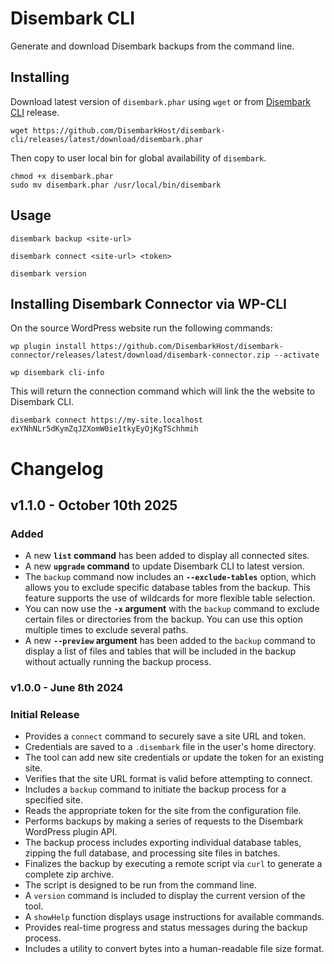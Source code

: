 # Disembark CLI

Generate and download Disembark backups from the command line.

## Installing

Download latest version of `disembark.phar` using `wget` or from [Disembark CLI](https://github.com/DisembarkHost/disembark-cli/releases) release.
```
wget https://github.com/DisembarkHost/disembark-cli/releases/latest/download/disembark.phar
```
Then copy to user local bin for global availability of `disembark`.

```
chmod +x disembark.phar
sudo mv disembark.phar /usr/local/bin/disembark
```

## Usage

```
disembark backup <site-url>
```
```
disembark connect <site-url> <token>
```
```
disembark version
```

## Installing Disembark Connector via WP-CLI

On the source WordPress website run the following commands:

```
wp plugin install https://github.com/DisembarkHost/disembark-connector/releases/latest/download/disembark-connector.zip --activate
```
```
wp disembark cli-info
```
This will return the connection command which will link the the website to Disembark CLI.
```
disembark connect https://my-site.localhost exYNhNLr5dKymZqJZXomW0ie1tkyEyOjKgTSchhmih
```

# Changelog

## **v1.1.0** - October 10th 2025

### Added
* A new **`list` command** has been added to display all connected sites.
* A new **`upgrade` command** to update Disembark CLI to latest version.
* The `backup` command now includes an **`--exclude-tables`** option, which allows you to exclude specific database tables from the backup. This feature supports the use of wildcards for more flexible table selection.
* You can now use the **`-x` argument** with the `backup` command to exclude certain files or directories from the backup. You can use this option multiple times to exclude several paths.
* A new **`--preview` argument** has been added to the `backup` command to display a list of files and tables that will be included in the backup without actually running the backup process.

### **v1.0.0** - June 8th 2024

### Initial Release
* Provides a `connect` command to securely save a site URL and token.
* Credentials are saved to a `.disembark` file in the user's home directory.
* The tool can add new site credentials or update the token for an existing site.
* Verifies that the site URL format is valid before attempting to connect.
* Includes a `backup` command to initiate the backup process for a specified site.
* Reads the appropriate token for the site from the configuration file.
* Performs backups by making a series of requests to the Disembark WordPress plugin API.
* The backup process includes exporting individual database tables, zipping the full database, and processing site files in batches.
* Finalizes the backup by executing a remote script via `curl` to generate a complete zip archive.
* The script is designed to be run from the command line.
* A `version` command is included to display the current version of the tool.
* A `showHelp` function displays usage instructions for available commands.
* Provides real-time progress and status messages during the backup process.
* Includes a utility to convert bytes into a human-readable file size format.